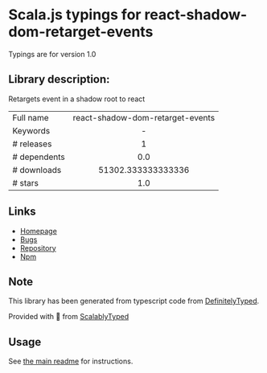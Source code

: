 
# Scala.js typings for react-shadow-dom-retarget-events

Typings are for version 1.0

## Library description:
Retargets event in a shadow root to react

|                    |                 |
| ------------------ | :-------------: |
| Full name          | react-shadow-dom-retarget-events |
| Keywords           | - |
| # releases         | 1 |
| # dependents       | 0.0 |
| # downloads        | 51302.333333333336 |
| # stars            | 1.0 |

## Links
- [Homepage](https://github.com/LukasBombach/react-shadow-dom-retarget-events#readme)
- [Bugs](https://github.com/LukasBombach/react-shadow-dom-retarget-events/issues)
- [Repository](https://github.com/LukasBombach/react-shadow-dom-retarget-events)
- [Npm](https://www.npmjs.com/package/react-shadow-dom-retarget-events)
    


## Note
This library has been generated from typescript code from [DefinitelyTyped](https://definitelytyped.org).

Provided with :purple_heart: from [ScalablyTyped](https://github.com/oyvindberg/ScalablyTyped)

## Usage
See [the main readme](../../readme.md) for instructions.


